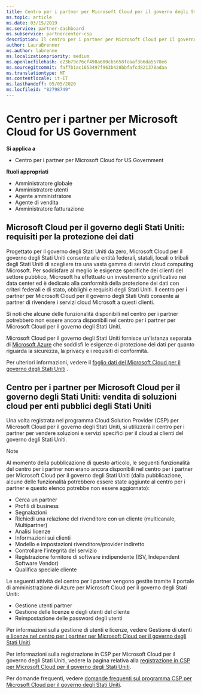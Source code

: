 ```yaml
---
title: Centro per i partner per Microsoft Cloud per il governo degli Stati Uniti | Centro per i partner per Microsoft Cloud per il governo degli Stati Uniti
ms.topic: article
ms.date: 03/15/2019
ms.service: partner-dashboard
ms.subservice: partnercenter-csp
description: Il centro per i partner per Microsoft Cloud per il governo degli Stati Uniti è il portale aziendale per i partner Microsoft che desiderano offrire soluzioni cloud Microsoft ai clienti che lavorano con agenzie governative all'interno del Stati Uniti.
author: LauraBrenner
ms.author: labrenne
ms.localizationpriority: medium
ms.openlocfilehash: e23b79e76cf498a600cb5658feaaf3b6da5578e6
ms.sourcegitcommit: faf7b1ac1653497f963b428bbfafcd821378adaa
ms.translationtype: MT
ms.contentlocale: it-IT
ms.lasthandoff: 05/05/2020
ms.locfileid: "82798749"
---
```

# <a name="partner-center-for-microsoft-cloud-for-us-government"></a>Centro per i partner per Microsoft Cloud for US Government

**Si applica a**

-  Centro per i partner per Microsoft Cloud for US Government

**Ruoli appropriati**
-   Amministratore globale
-   Amministratore utenti
-   Agente amministratore
-   Agente di vendita
-   Amministratore fatturazione

## <a name="microsoft-cloud-for-us-government-meeting-data-protection-requirements"></a>Microsoft Cloud per il governo degli Stati Uniti: requisiti per la protezione dei dati 

Progettato per il governo degli Stati Uniti da zero, Microsoft Cloud per il governo degli Stati Uniti consente alle entità federali, statali, locali o tribali degli Stati Uniti di scegliere tra una vasta gamma di servizi cloud computing Microsoft. Per soddisfare al meglio le esigenze specifiche dei clienti del settore pubblico, Microsoft ha effettuato un investimento significativo nei data center ed è dedicato alla conformità della protezione dei dati con criteri federali e di stato, obblighi e requisiti degli Stati Uniti. Il centro per i partner per Microsoft Cloud per il governo degli Stati Uniti consente ai partner di rivendere i servizi cloud Microsoft a questi clienti.

Si noti che alcune delle funzionalità disponibili nel centro per i partner potrebbero non essere ancora disponibili nel centro per i partner per Microsoft Cloud per il governo degli Stati Uniti.

Microsoft Cloud per il governo degli Stati Uniti fornisce un'istanza separata di [Microsoft Azure](https://azure.microsoft.com/overview/clouds/government/) che soddisfi le esigenze di protezione dei dati per quanto riguarda la sicurezza, la privacy e i requisiti di conformità. 

Per ulteriori informazioni, vedere il [foglio dati del Microsoft Cloud per il governo degli Stati Uniti](https://download.microsoft.com/download/C/9/C/C9CA3002-DFC4-4ADA-841F-DF42AEC042FB/Microsoft_Azure_Government_Datasheet_EN_US.PDF) .

## <a name="partner-center-for-microsoft-cloud-for-us-government-selling-cloud-solutions-to-us-government-entities"></a>Centro per i partner per Microsoft Cloud per il governo degli Stati Uniti: vendita di soluzioni cloud per enti pubblici degli Stati Uniti

Una volta registrata nel programma Cloud Solution Provider (CSP) per Microsoft Cloud per il governo degli Stati Uniti, si utilizzerà il centro per i partner per vendere soluzioni e servizi specifici per il cloud ai clienti del governo degli Stati Uniti. 

> [!NOTE]  
> Al momento della pubblicazione di questo articolo, le seguenti funzionalità del centro per i partner non erano ancora disponibili nel centro per i partner per Microsoft Cloud per il governo degli Stati Uniti (dalla pubblicazione, alcune delle funzionalità potrebbero essere state aggiunte al centro per i partner e questo elenco potrebbe non essere aggiornato):

- Cerca un partner
- Profili di business
- Segnalazioni
- Richiedi una relazione del rivenditore con un cliente (multicanale, Multipartner)
- Analisi licenze
- Informazioni sui clienti
- Modello e impostazioni rivenditore/provider indiretto
- Controllare l'integrità del servizio
- Registrazione fornitore di software indipendente (ISV, Independent Software Vendor)
- Qualifica speciale cliente

Le seguenti attività del centro per i partner vengono gestite tramite il portale di amministrazione di Azure per Microsoft Cloud per il governo degli Stati Uniti: 

-   Gestione utenti partner
-   Gestione delle licenze e degli utenti del cliente
-   Reimpostazione delle password degli utenti

Per informazioni sulla gestione di utenti e licenze, vedere Gestione di utenti [e licenze nel centro per i partner per Microsoft Cloud per il governo degli Stati Uniti](user-management-in-partner-center-for-microsoft-us-govt-cloud.md).

Per informazioni sulla registrazione in CSP per Microsoft Cloud per il governo degli Stati Uniti, vedere la pagina relativa alla [registrazione in CSP per Microsoft Cloud per il governo degli Stati Uniti](enroll-in-csp-for-microsoft-us-govt-cloud.md).

Per domande frequenti, vedere [domande frequenti sul programma CSP per Microsoft Cloud per il governo degli Stati Uniti](faq-for-us-govt-cloud.md).
